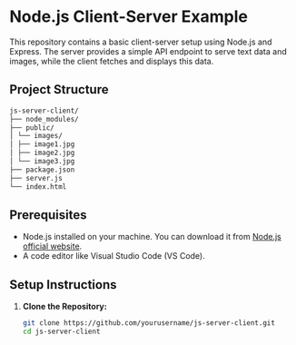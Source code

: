 # Node.js Client-Server Example

This repository contains a basic client-server setup using Node.js and Express. The server provides a simple API endpoint to serve text data and images, while the client fetches and displays this data.

## Project Structure
```bash
js-server-client/
├── node_modules/
├── public/
│ └── images/
│ ├── image1.jpg
│ ├── image2.jpg
│ └── image3.jpg
├── package.json
├── server.js
└── index.html
```

## Prerequisites

- Node.js installed on your machine. You can download it from [Node.js official website](https://nodejs.org/).
- A code editor like Visual Studio Code (VS Code).

## Setup Instructions

1. **Clone the Repository:**

   ```sh
   git clone https://github.com/yourusername/js-server-client.git
   cd js-server-client
   ```
